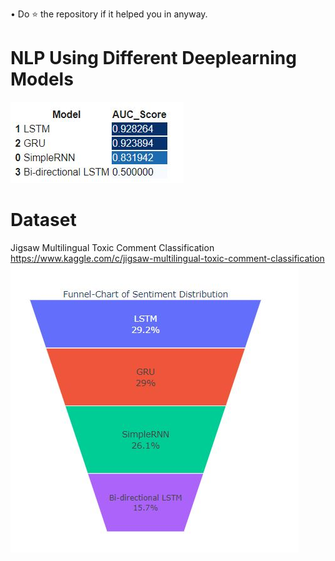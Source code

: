 • Do ⭐ the repository if it helped you in anyway.
# NLP Using Different Deeplearning Models
![](Images/Capture.JPG)
# Dataset
Jigsaw Multilingual Toxic Comment Classification
https://www.kaggle.com/c/jigsaw-multilingual-toxic-comment-classification
![](Images/1.JPG)
